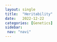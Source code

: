 ```yaml
---
layout: single
title:  "Heritability"
date:   2022-12-22
categories: [Genetics]
sidebar: 
 nav: "navi"
---
```


<object data="/assets/genetics/Heritability.pdf" type="application/pdf" width="100%" height="100%">
</object>